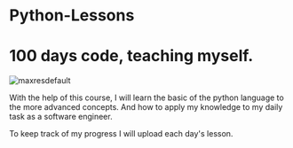 # Python-Lessons
# 100 days code, teaching myself.

![maxresdefault](https://user-images.githubusercontent.com/61952310/219884394-f9f1422c-cc63-4a0a-b08e-944615334eb4.jpg)

With the help of this course, I will learn the basic of the python language to the more advanced
concepts. And how to apply my knowledge to my daily task as a  software engineer.

To keep track of my progress I will upload each day's lesson.
